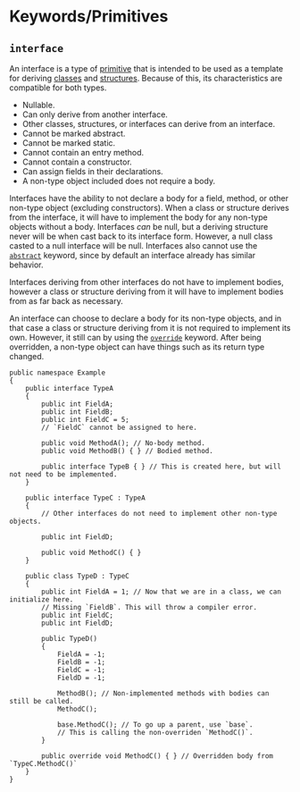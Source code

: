 # Keywords/Primitives
## `interface`

An interface is a type of [primitive](Primitives.md) that is intended to be used as a template for deriving [classes](class.md) and [structures](struct.md). Because of this, its characteristics are compatible for both types.
- Nullable.
- Can only derive from another interface.
- Other classes, structures, or interfaces can derive from an interface.
- Cannot be marked abstract.
- Cannot be marked static.
- Cannot contain an entry method.
- Cannot contain a constructor.
- Can assign fields in their declarations.
- A non-type object included does not require a body.

Interfaces have the ability to not declare a body for a field, method, or other non-type object (excluding constructors). When a class or structure derives from the interface, it will have to implement the body for any non-type objects without a body. Interfaces *can* be null, but a deriving structure never will be when cast back to its interface form. However, a null class casted to a null interface will be null. Interfaces also cannot use the [`abstract`](../Implementation/abstract.md) keyword, since by default an interface already has similar behavior.

Interfaces deriving from other interfaces do not have to implement bodies, however a class or structure deriving from it will have to implement bodies from as far back as necessary.

An interface can choose to declare a body for its non-type objects, and in that case a class or structure deriving from it is not required to implement its own. However, it still can by using the [`override`](../Implementation/override.md) keyword. After being overridden, a non-type object can have things such as its return type changed.

```nsharp
public namespace Example
{
    public interface TypeA
    {
        public int FieldA;
        public int FieldB;
        public int FieldC = 5;
        // `FieldC` cannot be assigned to here.

        public void MethodA(); // No-body method.
        public void MethodB() { } // Bodied method.

        public interface TypeB { } // This is created here, but will not need to be implemented.
    }

    public interface TypeC : TypeA
    {
        // Other interfaces do not need to implement other non-type objects.

        public int FieldD;
        
        public void MethodC() { }
    }

    public class TypeD : TypeC
    {
        public int FieldA = 1; // Now that we are in a class, we can initialize here.
        // Missing `FieldB`. This will throw a compiler error.
        public int FieldC;
        public int FieldD;

        public TypeD()
        {
            FieldA = -1;
            FieldB = -1;
            FieldC = -1;
            FieldD = -1;

            MethodB(); // Non-implemented methods with bodies can still be called.
            MethodC();

            base.MethodC(); // To go up a parent, use `base`.
            // This is calling the non-overriden `MethodC()`.
        }

        public override void MethodC() { } // Overridden body from `TypeC.MethodC()`
    }
}
```
